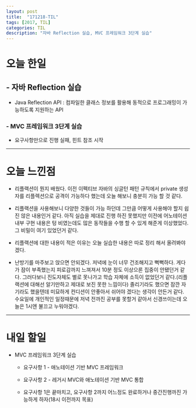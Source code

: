 ```yaml
---
layout: post
title:  "171218-TIL"
tags: [2017, TIL]
categories: TIL
description: "자바 Reflection 실습, MVC 프레임워크 3단계 실습"
---
```


오늘 한일
========

## - 자바 Reflection 실습  
  - Java Reflection API : 컴파일한 클래스 정보를 활용해 동적으로 프로그래밍이 가능하도록 지원하는 API  

### - MVC 프레임워크 3단계 실습  
  - 요구사항만으로 진행 실패, 힌트 참조 시작

---

오늘 느낀점
==========

- 리플랙션이 뭔지 배웠다. 이전 이펙티브 자바의 싱글턴 패턴 규칙에서 private 생성자를 리플렉션으로 공격이 가능하다 했는데 오늘 해보니 충분히 가능 할 것 같다.  

- 리플랙션을 사용해보니 다양한 것들이 가능 하던데 그만큼 어떻게 사용해야 할지 쉽진 않은 내용인거 같다. 아직 실습을 제대로 진행 하진 못했지만 이전에 어노테이션 내부 구현 내용은 텅 비였는데도 많은 동작들을 수행 할 수 있게 해준게 이상했었다. 그 비밀이 여기 있었던거 같다.

- 리플랙션에 대한 내용이 적은 이유는 오늘 실습한 내용은 따로 정리 해서 올려봐야겠다.

- 난방기를 마주보고 앉으면 안되겠다. 저녁에 눈이 너무 건조해지고 뻑뻑하다. 게다가 잠이 부족했는지 피로감까지 느껴져서 10분 정도 이상으론 집중이 안됐던거 같다. 그러다보니 진도자체도 별로 못나가고 학습 자체에 소득이 없었던거 같다.(리플랙션에 대해선 알기만하고 제대로 보진 못한 느낌이다) 졸리기라도 했으면 잠깐 자기라도 했을텐데 미묘하게 컨디션이 안좋아서 쉬어야 겠다는 생각이 안든거 같다. 수요일에 개인적인 일정때문에 저녁 전까진 공부를 못할거 같아서 신경쓰이는데 오늘은 1시엔 불끄고 누워야겠다.

---

내일 할일
=========

- MVC 프레임워크 3단계 실습  

  - 요구사항 1 - 애노테이션 기반 MVC 프레임워크

  - 요구사항 2 - 레거시 MVC와 애노테이션 기반 MVC 통합

  - 요구사항 1은 끝마치고, 요구사항 2까지 어느정도 완료하거나 중간진행까진 가능하게 하자(18시 이전까지 목표)
